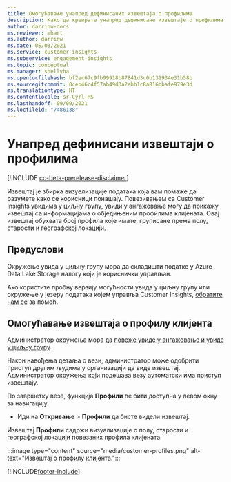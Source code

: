 ```yaml
---
title: Омогућавање унапред дефинисаних извештаја о профилима
description: Како да креирате унапред дефинисане извештаје о профилима груписане према полу, старости и округу или региону порекла.
author: darrinw-docs
ms.reviewer: mhart
ms.author: darrinw
ms.date: 05/03/2021
ms.service: customer-insights
ms.subservice: engagement-insights
ms.topic: conceptual
ms.manager: shellyha
ms.openlocfilehash: bf2ec67c9fb99918b87841d3c0b131934e31b58b
ms.sourcegitcommit: 0ceb46c4f57ab49d3a2ebb1c8a816bbafe979e3d
ms.translationtype: HT
ms.contentlocale: sr-Cyrl-RS
ms.lasthandoff: 09/09/2021
ms.locfileid: "7486138"
---
```

# <a name="out-of-box-profile-reports"></a>Унапред дефинисани извештаји о профилима

[!INCLUDE [cc-beta-prerelease-disclaimer](includes/cc-beta-prerelease-disclaimer.md)]

Извештај је збирка визуелизације података која вам помаже да разумете како се корисници понашају. Повезивањем са Customer Insights увидима у циљну групу, увиди у ангажовање могу да прикажу извештај са информацијама о обједињеним профилима клијената. Овај извештај обухвата број профила које имате, груписане према полу, старости и географској локацији.

## <a name="prerequisites"></a>Предуслови

Окружење увида у циљну групу мора да складишти податке у Azure Data Lake Storage налогу који је кориснички управљан.

Ако користите пробну верзију могућности увида у циљну групу или окружење у језеру података којем управља Customer Insights, [обратите нам се](https://go.microsoft.com/fwlink/?linkid=2145734) за помоћ.  


## <a name="enable-the-customer-profile-report"></a>Омогућавање извештаја о профилу клијента

Администратор окружења мора да [повеже увиде у ангажовање и увиде у циљну групу](integrate-audience-insights-engagement-insights.md).

Након навођења детаља о вези, администратор може одобрити приступ другим људима у организацији да виде извештај. Администратор окружења који подешава везу аутоматски има приступ извештају. 

По завршетку везе, функција **Профили** ће бити доступна у левом окну за навигацију. 

- Иди на **Откривање** > **Профили** да бисте видели извештај.

Извештај **Профили** садржи визуализације о полу, старости и географској локацији повезаних профила клијената.

:::image type="content" source="media/customer-profiles.png" alt-text="Извештај о профилу клијента.":::

[!INCLUDE[footer-include](../includes/footer-banner.md)]